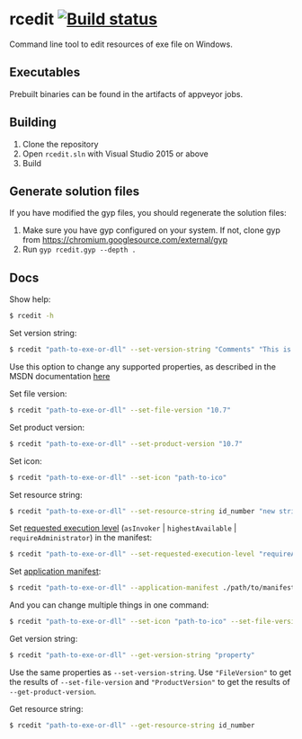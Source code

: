 # rcedit [![Build status](https://ci.appveyor.com/api/projects/status/99eokln2emhidcej?svg=true)](https://ci.appveyor.com/project/zcbenz/rcedit/branch/master)

Command line tool to edit resources of exe file on Windows.

## Executables

Prebuilt binaries can be found in the artifacts of appveyor jobs.

## Building

1. Clone the repository
2. Open `rcedit.sln` with Visual Studio 2015 or above
3. Build

## Generate solution files

If you have modified the gyp files, you should regenerate the solution files:

1. Make sure you have gyp configured on your system. If not, clone gyp from
   https://chromium.googlesource.com/external/gyp
2. Run `gyp rcedit.gyp --depth .`

## Docs

Show help:

```bash
$ rcedit -h
```

Set version string:

```bash
$ rcedit "path-to-exe-or-dll" --set-version-string "Comments" "This is an exe"
```

Use this option to change any supported properties, as described in the MSDN documentation [here](https://msdn.microsoft.com/en-us/library/windows/desktop/aa381058(v=vs.85).aspx)

Set file version:

```bash
$ rcedit "path-to-exe-or-dll" --set-file-version "10.7"
```

Set product version:

```bash
$ rcedit "path-to-exe-or-dll" --set-product-version "10.7"
```

Set icon:

```bash
$ rcedit "path-to-exe-or-dll" --set-icon "path-to-ico"
```

Set resource string:

```bash
$ rcedit "path-to-exe-or-dll" --set-resource-string id_number "new string value"
```

Set [requested execution level](https://msdn.microsoft.com/en-us/library/6ad1fshk.aspx#Anchor_9) (`asInvoker` | `highestAvailable` | `requireAdministrator`) in the manifest:

```bash
$ rcedit "path-to-exe-or-dll" --set-requested-execution-level "requireAdministrator"
```

Set [application manifest](https://msdn.microsoft.com/en-us/library/windows/desktop/aa374191.aspx):

```bash
$ rcedit "path-to-exe-or-dll" --application-manifest ./path/to/manifest/file
```

And you can change multiple things in one command:

```bash
$ rcedit "path-to-exe-or-dll" --set-icon "path-to-ico" --set-file-version "10.7"
```

Get version string:

```bash
$ rcedit "path-to-exe-or-dll" --get-version-string "property"
```

Use the same properties as `--set-version-string`. Use `"FileVersion"` to get the results of `--set-file-version` and `"ProductVersion"` to get the results of `--get-product-version`.

Get resource string:

```bash
$ rcedit "path-to-exe-or-dll" --get-resource-string id_number
```

